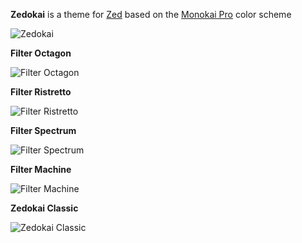 **Zedokai** is a theme for [Zed](https://zed.dev) based on the [Monokai Pro](https://monokai.pro) color scheme

![Zedokai](https://github.com/slymax/zedokai/blob/main/screenshots/zedokai.png?raw=true)

**Filter Octagon**

![Filter Octagon](https://github.com/slymax/zedokai/blob/main/screenshots/octagon.png?raw=true)

**Filter Ristretto**

![Filter Ristretto](https://github.com/slymax/zedokai/blob/main/screenshots/ristretto.png?raw=true)

**Filter Spectrum**

![Filter Spectrum](https://github.com/slymax/zedokai/blob/main/screenshots/spectrum.png?raw=true)

**Filter Machine**

![Filter Machine](https://github.com/slymax/zedokai/blob/main/screenshots/machine.png?raw=true)

**Zedokai Classic**

![Zedokai Classic](https://github.com/slymax/zedokai/blob/main/screenshots/classic.png)

